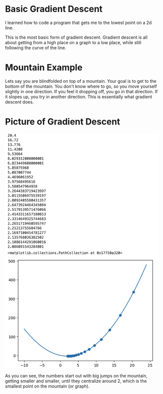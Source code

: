 # Basic Gradient Descent 
I learned how to code a program that gets me to the lowest point on a 2d line.

This is the most basic form of gradient descent. Gradient descent is all about getting from a high place on a graph to a low place, while still following the curve of the line.

# Mountain Example

Lets say you are blindfolded on top of a mountain. Your goal is to get to the bottom of the mountain. You don't know where to go, so you move yourself slightly in one direction. If you feel it dropping off, you go in that direction. If it slopes up, you try in another direction. This is essentially what gradient descent does.

# Picture of Gradient Descent
![Gradient Descent](gradient_descent_graph.png)

As you can see, the numbers start out with big jumps on the mountain, getting smaller and smaller, until they centralize around 2, which is the smallest point on the mountain (or graph).
